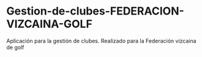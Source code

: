 # Gestion-de-clubes-FEDERACION-VIZCAINA-GOLF
Aplicación para la gestión de clubes. Realizado para la Federación vizcaina de golf
